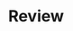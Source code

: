 ---
layout : list
title : Review
slug : Review
menu : true
submenu : true
order : 4
description : >
 리뷰에 관한 글을 씁니다.

---